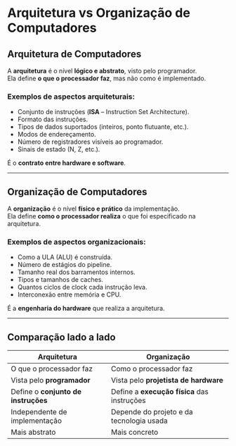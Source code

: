 # Arquitetura vs Organização de Computadores

## Arquitetura de Computadores
A **arquitetura** é o nível **lógico e abstrato**, visto pelo programador.  
Ela define **o que o processador faz**, mas não como é implementado.

### Exemplos de aspectos arquiteturais:
- Conjunto de instruções (**ISA** – Instruction Set Architecture).  
- Formato das instruções.  
- Tipos de dados suportados (inteiros, ponto flutuante, etc.).  
- Modos de endereçamento.  
- Número de registradores visíveis ao programador.  
- Sinais de estado (N, Z, etc.).

É o **contrato entre hardware e software**.

---

## Organização de Computadores
A **organização** é o nível **físico e prático** da implementação.  
Ela define **como o processador realiza** o que foi especificado na arquitetura.

### Exemplos de aspectos organizacionais:
- Como a ULA (ALU) é construída.  
- Número de estágios do pipeline.  
- Tamanho real dos barramentos internos.  
- Tipos e tamanhos de caches.  
- Quantos ciclos de clock cada instrução leva.  
- Interconexão entre memória e CPU.

É a **engenharia do hardware** que realiza a arquitetura.

---

## Comparação lado a lado

| **Arquitetura** | **Organização** |
|-----------------|-----------------|
| O que o processador faz | Como o processador faz |
| Vista pelo **programador** | Vista pelo **projetista de hardware** |
| Define o **conjunto de instruções** | Define a **execução física** das instruções |
| Independente de implementação | Depende do projeto e da tecnologia usada |
| Mais abstrato | Mais concreto |
